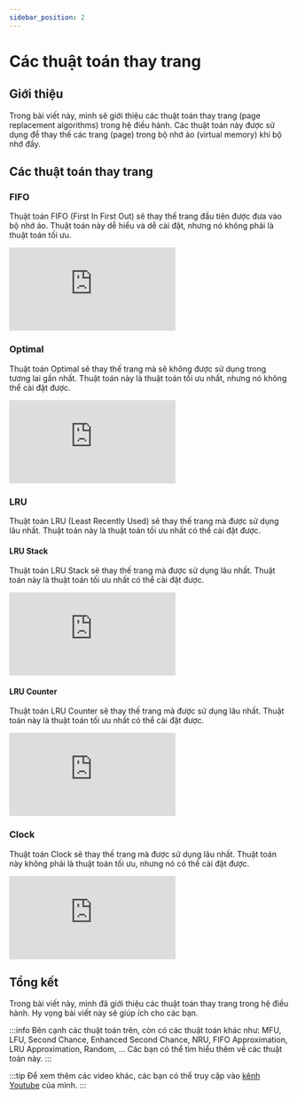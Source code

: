 ```yaml
---
sidebar_position: 2
---
```


# Các thuật toán thay trang

## Giới thiệu

Trong bài viết này, mình sẽ giới thiệu các thuật toán thay trang (page replacement algorithms) trong hệ điều hành. Các thuật toán này được sử dụng để thay thế các trang (page) trong bộ nhớ ảo (virtual memory) khi bộ nhớ đầy.

## Các thuật toán thay trang

### FIFO

Thuật toán FIFO (First In First Out) sẽ thay thế trang đầu tiên được đưa vào bộ nhớ ảo. Thuật toán này dễ hiểu và dễ cài đặt, nhưng nó không phải là thuật toán tối ưu.

<iframe class="video"
    src="https://www.youtube.com/embed/r6Uf8mwuo2E" 
    title="FIFO (First In First Out)" 
    frameborder="0" 
    allow="accelerometer; autoplay; clipboard-write; encrypted-media; gyroscope; picture-in-picture; web-share" allowfullscreen>
</iframe>

### Optimal

Thuật toán Optimal sẽ thay thế trang mà sẽ không được sử dụng trong tương lai gần nhất. Thuật toán này là thuật toán tối ưu nhất, nhưng nó không thể cài đặt được.

<iframe class="video"
    src="https://www.youtube.com/embed/jWWvXr_mIoc" 
    title="Optimal" 
    frameborder="0" 
    allow="accelerometer; autoplay; clipboard-write; encrypted-media; gyroscope; picture-in-picture; web-share" allowfullscreen>
</iframe>

### LRU

Thuật toán LRU (Least Recently Used) sẽ thay thế trang mà được sử dụng lâu nhất. Thuật toán này là thuật toán tối ưu nhất có thể cài đặt được.

#### LRU Stack

Thuật toán LRU Stack sẽ thay thế trang mà được sử dụng lâu nhất. Thuật toán này là thuật toán tối ưu nhất có thể cài đặt được.

<iframe class="video"
    src="https://www.youtube.com/embed/TD3Rbda-z2E" 
    title="LRU Stack" 
    frameborder="0" 
    allow="accelerometer; autoplay; clipboard-write; encrypted-media; gyroscope; picture-in-picture; web-share" allowfullscreen>
</iframe>

#### LRU Counter

Thuật toán LRU Counter sẽ thay thế trang mà được sử dụng lâu nhất. Thuật toán này là thuật toán tối ưu nhất có thể cài đặt được.

<iframe class="video" 
    src="https://www.youtube.com/embed/fvwBP3GeOa8" 
    title="LRU Counter" 
    frameborder="0" 
    allow="accelerometer; autoplay; clipboard-write; encrypted-media; gyroscope; picture-in-picture; web-share" allowfullscreen>
</iframe>

### Clock

Thuật toán Clock sẽ thay thế trang mà được sử dụng lâu nhất. Thuật toán này không phải là thuật toán tối ưu, nhưng nó có thể cài đặt được.

<iframe class="video"
    src="https://www.youtube.com/embed/p1wV_Ix8pVk" 
    title="Clock" 
    frameborder="0" 
    allow="accelerometer; autoplay; clipboard-write; encrypted-media; gyroscope; picture-in-picture; web-share" allowfullscreen>
</iframe>

## Tổng kết

Trong bài viết này, mình đã giới thiệu các thuật toán thay trang trong hệ điều hành. Hy vọng bài viết này sẽ giúp ích cho các bạn.

:::info
Bên cạnh các thuật toán trên, còn có các thuật toán khác như: MFU, LFU, Second Chance, Enhanced Second Chance, NRU, FIFO Approximation, LRU Approximation, Random, ... Các bạn có thể tìm hiểu thêm về các thuật toán này.
:::

:::tip
Để xem thêm các video khác, các bạn có thể truy cập vào [kênh Youtube](https://www.youtube.com/TienNguyen09) của mình.
:::